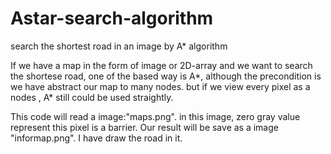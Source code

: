 # Astar-search-algorithm
search the shortest road in an image by A* algorithm

If we have a map in the form of image or 2D-array and we want to search the shortese road,
one of the based way is A*, although the precondition is we have abstract our map to many nodes.
but if we view every pixel as a nodes , A* still could be used straightly.

This code will read a image:"maps.png". in this image,  zero gray value represent this pixel is a barrier.
Our result will be save as a image "informap.png". I have draw the road in it.
